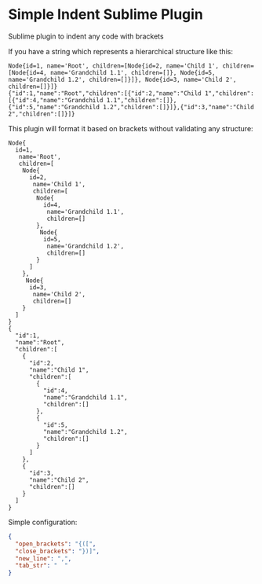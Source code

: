 # Simple Indent Sublime Plugin
Sublime plugin to indent any code with brackets

If you have a string which represents a hierarchical structure like this:

```string
Node{id=1, name='Root', children=[Node{id=2, name='Child 1', children=[Node{id=4, name='Grandchild 1.1', children=[]}, Node{id=5, name='Grandchild 1.2', children=[]}]}, Node{id=3, name='Child 2', children=[]}]}  
{"id":1,"name":"Root","children":[{"id":2,"name":"Child 1","children":[{"id":4,"name":"Grandchild 1.1","children":[]},{"id":5,"name":"Grandchild 1.2","children":[]}]},{"id":3,"name":"Child 2","children":[]}]}
```

This plugin will format it based on brackets without validating any structure:

```
Node{
  id=1,
   name='Root',
   children=[
    Node{
      id=2,
       name='Child 1',
       children=[
        Node{
          id=4,
           name='Grandchild 1.1',
           children=[]
        },
         Node{
          id=5,
           name='Grandchild 1.2',
           children=[]
        }
      ]
    },
     Node{
      id=3,
       name='Child 2',
       children=[]
    }
  ]
}  
{
  "id":1,
  "name":"Root",
  "children":[
    {
      "id":2,
      "name":"Child 1",
      "children":[
        {
          "id":4,
          "name":"Grandchild 1.1",
          "children":[]
        },
        {
          "id":5,
          "name":"Grandchild 1.2",
          "children":[]
        }
      ]
    },
    {
      "id":3,
      "name":"Child 2",
      "children":[]
    }
  ]
}
```
Simple configuration:
```json
{
  "open_brackets": "{([",
  "close_brackets": "})]",
  "new_line": ",",
  "tab_str": "  "
}
```